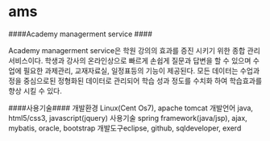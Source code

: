 # ams

####Academy managerment service ####

Academy managerment service은 학원 강의의 효과를 증진 시키기 위한 종합 관리 서비스이다. 
학생과 강사의 온라인상으로 빠르게 손쉽게 질문과 답변을 할 수 있으며 수업에 필요한 과제관리, 교재자료실, 일정표등의 기능이 제공된다. 
모든 데이터는 수업과정을 중심으로된 정형화된 데이터로 관리되어 학습 성과 정도를 수치화 하여 학습효과를 향상 시킬 수 있다. 

####사용기술####
개발환경 Linux(Cent Os7), apache tomcat
개발언어 java, html5/css3, javascript(jquery)
사용기술 spring framework(java/jsp), ajax, mybatis, oracle, bootstrap
개발도구eclipse, github, sqldeveloper, exerd
